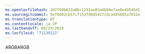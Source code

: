 ```yaml
---
ms.openlocfilehash: 3d7f50b633a06c1292ae03a0b94efae8e49545d1
ms.sourcegitcommit: 5ef0d02cb57c7153fd9d5417cdcad45665af832e
ms.translationtype: HT
ms.contentlocale: ja-JP
ms.lasthandoff: 08/29/2019
ms.locfileid: "71139121"
---
```

<span data-ttu-id="28c13-101">ARGB</span><span class="sxs-lookup"><span data-stu-id="28c13-101">ARGB</span></span>
